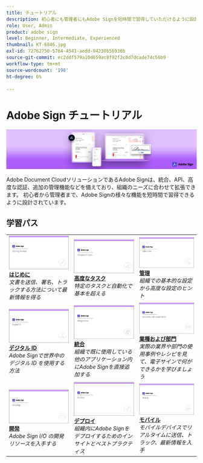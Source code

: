 ```yaml
---
title: チュートリアル
description: 初心者にも管理者にもAdobe Signを短時間で習得していただけるように設計されたチュートリアル、Web セミナー、ユースケースのコレクションです
role: User, Admin
product: adobe sign
level: Beginner, Intermediate, Experienced
thumbnail: KT-6846.jpg
exl-id: 72762750-5764-4541-aedd-94230b56936b
source-git-commit: ec2ddf579a10d659ac8f92f2c8d7dcade74c56b9
workflow-type: tm+mt
source-wordcount: '198'
ht-degree: 6%

---
```


# Adobe Sign チュートリアル

![Adobe Sign Hero Image](assets/Hero_Sign.jpg)

Adobe Document CloudソリューションであるAdobe Signは、統合、API、高度な認証、追加の管理機能などを備えており、組織のニーズに合わせて拡張できます。 初心者から管理者まで、Adobe Signの様々な機能を短時間で習得できるように設計されています。

## 学習パス

<table style="table-layout:fixed">
<tr>
  <td>
    <a href="sign-beginner-tutorials/beginner-users-overview.md">
      <img alt="はじめに" src="assets/AS_Title_Getting-Started.png" />
    </a>
    <div>
    <a href="sign-beginner-tutorials/beginner-users-overview.md"><strong>はじめに</strong></a>
    </div>
    <em>文書を送信、署名、トラックする方法について最新情報を得る</em>
    <br>
  </td>
  <td>
    <a href="sign-advanced-users/advanced-users-overview.md">
      <img alt="高度なタスク" src="assets/AS_Title_Advanced.png" />
    </a>
    <div>
    <a href="sign-advanced-users/advanced-users-overview.md"><strong>高度なタスク</strong></a>
    </div>
    <em>特定のタスクと自動化で基本を超える</em>
    <br>
  </td>  
  <td>
    <a href="admin/intro-admin-overview.md">
      <img alt="管理" src="assets/AS_Title_Administer.png" />
    </a>
    <div>
    <a href="admin/intro-admin-overview.md"><strong>管理</strong></a>
    </div>
    <em>組織での基本的な設定から高度な設定のヒント</em>
    <br>
  </td>
</tr>
<tr>
  <td>
    <a href="digitalid/digitalid-overview.md">
      <img alt="デジタル ID" src="assets/AS_Title_DigitalID.png" />
    </a>
    <div>
    <a href="digitalid/digitalid-overview.md"><strong>デジタル ID</strong></a>
    </div>
    <em>Adobe Signで世界中のデジタル ID を使用する方法</em>
    <br>
  </td>
  <td>
    <a href="integrations/integrations-overview.md">
      <img alt="統合" src="assets/AS_Title_Integrate.png" />
    </a>
    <div>
    <a href="integrations/integrations-overview.md"><strong>統合</strong></a>
    </div>
    <em>組織で既に使用している他のアプリケーション内にAdobe Signを直接追加する</em>
    <br>
  </td>
  <td>
    <a href="sign-usecase/expand-inspire-overview.md">
      <img alt="業種および部門" src="assets/AS_Title_Industry.png" />
    </a>
    <div>
    <a href="sign-usecase/expand-inspire-overview.md"><strong>業種および部門</strong></a>
    </div>
    <em>実際の業界や部門の使用事例やレシピを見て、電子サインで何ができるかを学びましょう</em>
    <br>
  </td>
</tr>
<tr>
  <td>
    <a href="develop/develop-overview.md">
      <img alt="開発" src="assets/AS_Title_Develop.png" />
    </a>
    <div>
    <a href="develop/develop-overview.md"><strong>開発</strong></a>
    </div>
    <em>Adobe Sign I/O の開発リソースを入手する</em>
    <br>
  </td>
   <td>
    <a href="deploy-overview.md">
      <img alt="デプロイ" src="assets/AS_Title_Deploy.png" />
    </a>
    <div>
    <a href="deploy-overview.md"><strong>デプロイ</strong></a>
    </div>
    <em>組織内にAdobe Signをデプロイするためのインサイトとベストプラクティス</em>
    <br>
  </td>
  <td>
    <a href="mobile/mobile-overview.md">
      <img alt="モバイル" src="assets/AS_Title_Mobile.png" />
    </a>
    <div>
    <a href="mobile/mobile-overview.md"><strong>モバイル</strong></a>
    </div>
    <em>モバイルデバイスでリアルタイムに送信、トラック、最新情報を入手</em>
    <br>
  </td>  
</tr>
</table>
